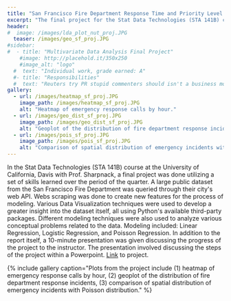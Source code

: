 ```yaml
---
title: "San Francisco Fire Department Response Time and Priority Level Prediction"
excerpt: "The final project for the Stat Data Technologies (STA 141B) course, utilizing data science pipelines, large datasets, linear regression logistic regression, and Poisson regression."
header:
#  image: /images/lda_plot_nut_proj.JPG
  teaser: /images/geo_sf_proj.JPG
#sidebar:
#  - title: "Multivariate Data Analysis Final Project"
    #image: http://placehold.it/350x250
    #image_alt: "logo"
  #  text: "Individual work, grade earned: A"
  #- title: "Responsibilities"
  #  text: "Reuters try PR stupid commenters should isn't a business model"
gallery:
  - url: /images/heatmap_sf_proj.JPG
    image_path: /images/heatmap_sf_proj.JPG
    alt: "Heatmap of emergency response calls by hour."
  - url: /images/geo_dist_sf_proj.JPG
    image_path: /images/geo_dist_sf_proj.JPG
    alt: "Geoplot of the distribution of fire department response incidents."
  - url: /images/pois_sf_proj.JPG
    image_path: /images/pois_sf_proj.JPG
    alt: "Comparison of spatial distribution of emergency incidents with Poisson distribution."
---
```

In the Stat Data Technologies (STA 141B) course at the University of California, Davis with Prof. Sharpnack, a final project was done utilizing a set of skills learned over the period of the quarter. A large public dataset from the San Francisco Fire Department was queried through their city's web API. Webs scraping was done to create new features for the process of modeling. Various Data Visualization techniques were used to develop a greater insight into the dataset itself, all using Python's available third-party packages. Different modeling techniques were also used to analyze various conceptual problems related to the data. Modeling included: Linear Regression, Logistic Regression, and Poisson Regression. In addition to the report itself, a 10-minute presentation was given discussing the progress of the project to the instructor. The presentation involved discussing the steps of the project within a Powerpoint. [Link](https://nbviewer.jupyter.org/github/yqzgh09/STA-141B/blob/master/final_project.html) to project.

{% include gallery caption="Plots from the project include (1) heatmap of emergency response calls by hour, (2) geoplot of the distribution of fire department response incidents, (3) comparison of spatial distribution of emergency incidents with Poisson distribution." %}
